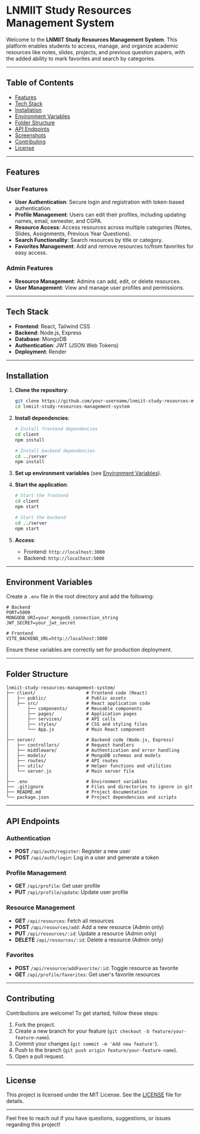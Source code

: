 ﻿# LNMIIT Study Resources Management System

Welcome to the **LNMIIT Study Resources Management System**. This platform enables students to access, manage, and organize academic resources like notes, slides, projects, and previous question papers, with the added ability to mark favorites and search by categories.

---

## Table of Contents

- [Features](#features)
- [Tech Stack](#tech-stack)
- [Installation](#installation)
- [Environment Variables](#environment-variables)
- [Folder Structure](#folder-structure)
- [API Endpoints](#api-endpoints)
- [Screenshots](#screenshots)
- [Contributing](#contributing)
- [License](#license)

---

## Features

### User Features

- **User Authentication**: Secure login and registration with token-based authentication.
- **Profile Management**: Users can edit their profiles, including updating names, email, semester, and CGPA.
- **Resource Access**: Access resources across multiple categories (Notes, Slides, Assignments, Previous Year Questions).
- **Search Functionality**: Search resources by title or category.
- **Favorites Management**: Add and remove resources to/from favorites for easy access.

### Admin Features

- **Resource Management**: Admins can add, edit, or delete resources.
- **User Management**: View and manage user profiles and permissions.

---

## Tech Stack

- **Frontend**: React, Tailwind CSS
- **Backend**: Node.js, Express
- **Database**: MongoDB
- **Authentication**: JWT (JSON Web Tokens)
- **Deployment**: Render

---

## Installation

1. **Clone the repository**:
   ```bash
   git clone https://github.com/your-username/lnmiit-study-resources-management-system.git
   cd lnmiit-study-resources-management-system
   ```

2. **Install dependencies**:
   ```bash
   # Install frontend dependencies
   cd client
   npm install

   # Install backend dependencies
   cd ../server
   npm install
   ```

3. **Set up environment variables** (see [Environment Variables](#environment-variables)).

4. **Start the application**:
   ```bash
   # Start the frontend
   cd client
   npm start

   # Start the backend
   cd ../server
   npm start
   ```

5. **Access**:
   - Frontend: `http://localhost:3000`
   - Backend: `http://localhost:5000`

---

## Environment Variables

Create a `.env` file in the root directory and add the following:

```plaintext
# Backend
PORT=5000
MONGODB_URI=your_mongodb_connection_string
JWT_SECRET=your_jwt_secret

# Frontend
VITE_BACKEND_URL=http://localhost:5000
```

Ensure these variables are correctly set for production deployment.

---

## Folder Structure

```
lnmiit-study-resources-management-system/
├── client/                   # Frontend code (React)
│   ├── public/               # Public assets
│   ├── src/                  # React application code
│       ├── components/       # Reusable components
│       ├── pages/            # Application pages
│       ├── services/         # API calls
│       ├── styles/           # CSS and styling files
│       └── App.js            # Main React component
│
├── server/                   # Backend code (Node.js, Express)
│   ├── controllers/          # Request handlers
│   ├── middleware/           # Authentication and error handling
│   ├── models/               # MongoDB schemas and models
│   ├── routes/               # API routes
│   ├── utils/                # Helper functions and utilities
│   └── server.js             # Main server file
│
├── .env                      # Environment variables
├── .gitignore                # Files and directories to ignore in git
├── README.md                 # Project documentation
└── package.json              # Project dependencies and scripts
```

---

## API Endpoints

### Authentication

- **POST** `/api/auth/register`: Register a new user
- **POST** `/api/auth/login`: Log in a user and generate a token

### Profile Management

- **GET** `/api/profile`: Get user profile
- **PUT** `/api/profile/update`: Update user profile

### Resource Management

- **GET** `/api/resources`: Fetch all resources
- **POST** `/api/resources/add`: Add a new resource (Admin only)
- **PUT** `/api/resources/:id`: Update a resource (Admin only)
- **DELETE** `/api/resources/:id`: Delete a resource (Admin only)

### Favorites

- **POST** `/api/resource/addFavorite/:id`: Toggle resource as favorite
- **GET** `/api/profile/favorites`: Get user's favorite resources

---


## Contributing

Contributions are welcome! To get started, follow these steps:

1. Fork the project.
2. Create a new branch for your feature (`git checkout -b feature/your-feature-name`).
3. Commit your changes (`git commit -m 'Add new feature'`).
4. Push to the branch (`git push origin feature/your-feature-name`).
5. Open a pull request.

---

## License

This project is licensed under the MIT License. See the [LICENSE](LICENSE) file for details.

---

Feel free to reach out if you have questions, suggestions, or issues regarding this project!
